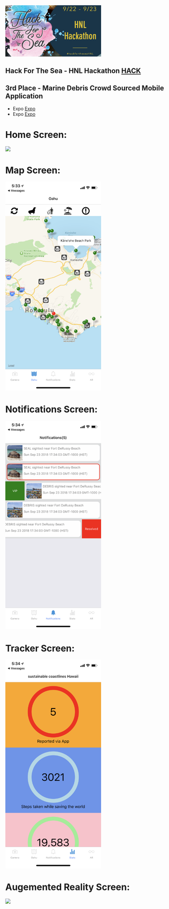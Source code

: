 <img src="./assets/logo.png" width="300"/>

## Hack For The Sea - HNL Hackathon [HACK](https://www.hackfortheseahnl.com)

## 3rd Place - Marine Debris Crowd Sourced Mobile Application
- Expo [Expo](https://expo.io/)
- Expo [Expo](https://expo.io/)


# Home Screen:
<img src="./assets/camera.PNG" width="300"/>

# Map Screen:
<img src="./assets/map.PNG" width="300"/>

# Notifications Screen:
<img src="./assets/notifications.PNG" width="300"/>

# Tracker Screen:
<img src="./assets/tracker.PNG" width="300"/>

# Augemented Reality Screen:
<img src="./assets/ar.PNG" width="300"/>